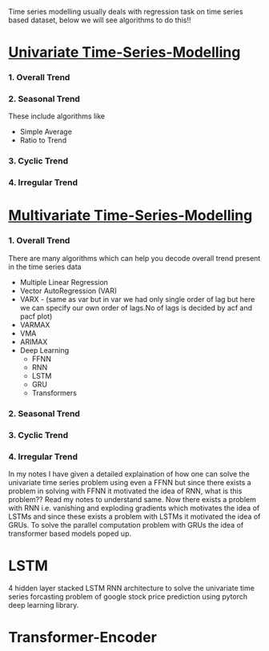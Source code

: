 Time series modelling usually deals with regression task on time series based dataset, below we will see algorithms to do this!!

# <ins> Univariate Time-Series-Modelling </ins>
### 1. Overall Trend

### 2. Seasonal Trend
These include algorithms like 
- Simple Average
- Ratio to Trend

### 3. Cyclic Trend

### 4. Irregular Trend

# <ins> Multivariate Time-Series-Modelling </ins>

### 1. Overall Trend
There are many algorithms which can help you decode overall trend present in the time series data 
- Multiple Linear Regression
- Vector AutoRegression (VAR)
- VARX - (same as var but in var we had only single order of  lag but here we can specify our own order of lags.No of lags is decided by acf and pacf plot)
- VARMAX
- VMA
- ARIMAX
- Deep Learning
    - FFNN
    - RNN
    - LSTM
    - GRU
    - Transformers


### 2. Seasonal Trend
### 3. Cyclic Trend
### 4. Irregular Trend



In my notes I have given a detailed explaination of how one can solve the univariate time series problem using even a FFNN but since there exists a problem in solving with FFNN it motivated the idea of RNN, what is this problem?? Read my notes to understand same. Now there exists a problem with RNN i.e. vanishing and exploding gradients which motivates the idea of LSTMs and since these exists a problem with LSTMs it motivated the idea of GRUs. To solve the parallel computation problem with GRUs the idea of transformer based models poped up.


# LSTM

4 hidden layer stacked LSTM RNN architecture to solve the univariate time series forcasting problem of google stock price prediction using pytorch deep learning library.


# Transformer-Encoder


